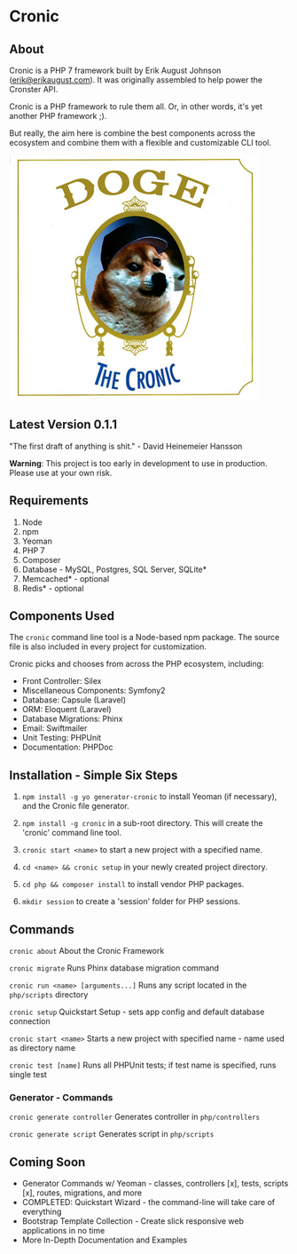 # Cronic

## About

Cronic is a PHP 7 framework built by Erik August Johnson (<erik@erikaugust.com>). 
It was originally assembled to help power the Cronster API.

Cronic is a PHP framework to rule them all. Or, in other words, it's yet another PHP framework ;).

But really, the aim here is combine the best components across the ecosystem and combine them with a flexible and customizable CLI tool. 

![Cronic](https://raw.githubusercontent.com/ErikAugust/cronic/master/cronic.jpg)

## Latest Version 0.1.1

"The first draft of anything is shit." - David Heinemeier Hansson

**Warning**: This project is too early in development to use in production. 
Please use at your own risk.


## Requirements

1. Node
2. npm
3. Yeoman
4. PHP 7
5. Composer
6. Database - MySQL, Postgres, SQL Server, SQLite*
7. Memcached* - optional
8. Redis* - optional

## Components Used

The `cronic` command line tool is a Node-based npm package. 
The source file is also included in every project for customization.

Cronic picks and chooses from across the PHP ecosystem, including:

- Front Controller: Silex
- Miscellaneous Components: Symfony2
- Database: Capsule (Laravel)
- ORM: Eloquent (Laravel)
- Database Migrations: Phinx
- Email: Swiftmailer
- Unit Testing: PHPUnit
- Documentation: PHPDoc

## Installation - Simple Six Steps

1. ```npm install -g yo generator-cronic``` to install Yeoman (if necessary), and the Cronic file generator.

2. ```npm install -g cronic``` in a sub-root directory. This will create the 'cronic' command line tool.
 
3. ```cronic start <name>``` to start a new project with a specified name.

4. ```cd <name> && cronic setup``` in your newly created project directory.

5. ```cd php && composer install``` to install vendor PHP packages.

6. ```mkdir session``` to create a 'session' folder for PHP sessions.


## Commands

```cronic about```
About the Cronic Framework

```cronic migrate```
Runs Phinx database migration command

```cronic run <name> [arguments...]```
Runs any script located in the ```php/scripts``` directory

```cronic setup```
Quickstart Setup - sets app config and default database connection

```cronic start <name>```
Starts a new project with specified name - name used as directory name

```cronic test [name]```
Runs all PHPUnit tests; if test name is specified, runs single test

### Generator - Commands

```cronic generate controller```
Generates controller in ```php/controllers```

```cronic generate script```
Generates script in ```php/scripts```

## Coming Soon

- Generator Commands w/ Yeoman - classes, controllers [x], tests, scripts [x], routes, migrations, and more
- COMPLETED: Quickstart Wizard - the command-line will take care of everything
- Bootstrap Template Collection - Create slick responsive web applications in no time
- More In-Depth Documentation and Examples
